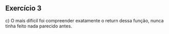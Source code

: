 ## Exercício 3

c) O mais difícil foi compreender exatamente o return dessa função, nunca tinha feito nada parecido antes.